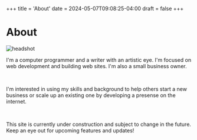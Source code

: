 +++
title = 'About'
date = 2024-05-07T09:08:25-04:00
draft = false
+++

# About

<img src="/images/headshot.jpg" alt="headshot" class="headshot">

I'm a computer programmer and a writer with an artistic eye. I'm focused on web development and building web sites.  I'm also a small business owner.

<br>

I'm interested in using my skills and background to help others start a new business or scale up an existing one by developing a presense on the internet.

<br>

This site is currently under construction and subject to change in the future. Keep an eye out for upcoming features and updates!
